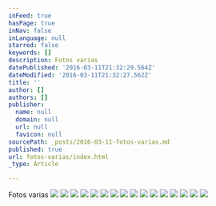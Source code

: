 ```yaml
---
inFeed: true
hasPage: true
inNav: false
inLanguage: null
starred: false
keywords: []
description: Fotos varias
datePublished: '2016-03-11T21:32:29.564Z'
dateModified: '2016-03-11T21:32:27.562Z'
title: ''
author: []
authors: []
publisher:
  name: null
  domain: null
  url: null
  favicon: null
sourcePath: _posts/2016-03-11-fotos-varias.md
published: true
url: fotos-varias/index.html
_type: Article

---
```

Fotos varias
![](https://the-grid-user-content.s3-us-west-2.amazonaws.com/ab76f4ac-ea47-4df7-9230-faf29312492d.jpg)
![](https://the-grid-user-content.s3-us-west-2.amazonaws.com/a2da8b49-1bb0-422d-8fa5-70728c705d1e.jpg)
![](https://the-grid-user-content.s3-us-west-2.amazonaws.com/e53e3ab3-4247-4b06-82ad-60ecc4871ca0.jpg)
![](https://the-grid-user-content.s3-us-west-2.amazonaws.com/c280f9c3-f3b1-4e4f-a9ca-df105a3c55d3.jpg)
![](https://the-grid-user-content.s3-us-west-2.amazonaws.com/d7e5d928-9244-49c3-9709-8f06cde8cb58.jpg)
![](https://the-grid-user-content.s3-us-west-2.amazonaws.com/9288694b-480d-4e46-8064-4f2c1a6faaea.jpg)
![](https://the-grid-user-content.s3-us-west-2.amazonaws.com/3a95d3de-cdd1-4f8c-aae8-9c574361318a.jpg)
![](https://the-grid-user-content.s3-us-west-2.amazonaws.com/87916f97-c067-4a10-bb2c-bcd8a457c054.jpg)
![](https://the-grid-user-content.s3-us-west-2.amazonaws.com/c95d7ea5-35cf-4575-b71f-7547745f49df.jpg)
![](https://the-grid-user-content.s3-us-west-2.amazonaws.com/88991e01-b2a1-438a-9e84-a9f98b389f36.jpg)
![](https://the-grid-user-content.s3-us-west-2.amazonaws.com/97ecede9-d193-4068-95a8-3265267ebe98.jpg)
![](https://the-grid-user-content.s3-us-west-2.amazonaws.com/376ea1e9-3ff1-43c8-a271-befb507b5b36.jpg)
![](https://the-grid-user-content.s3-us-west-2.amazonaws.com/cfe7b430-fb10-4163-a432-d357e39b5d70.jpg)
![](https://the-grid-user-content.s3-us-west-2.amazonaws.com/37d55927-efc3-4035-be58-5c8977f33f86.jpg)
![](https://the-grid-user-content.s3-us-west-2.amazonaws.com/4cc68564-c2ae-4403-853e-4762d0b73e78.jpg)
![](https://the-grid-user-content.s3-us-west-2.amazonaws.com/cab7b999-dff3-4cde-abf4-f2e894c81386.jpg)